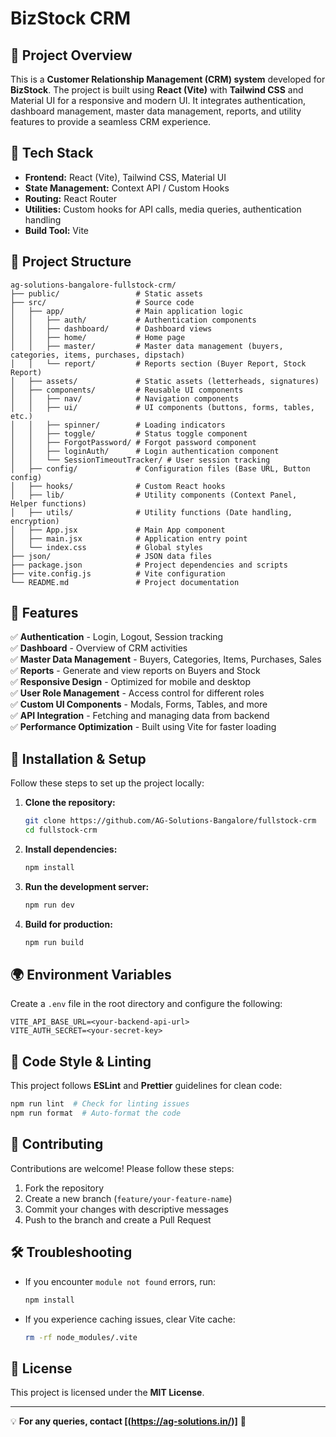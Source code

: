 # BizStock CRM

## 📌 Project Overview

This is a **Customer Relationship Management (CRM) system** developed for **BizStock**. The project is built using **React (Vite)** with **Tailwind CSS** and Material UI for a responsive and modern UI. It integrates authentication, dashboard management, master data management, reports, and utility features to provide a seamless CRM experience.

## 🚀 Tech Stack

- **Frontend:** React (Vite), Tailwind CSS, Material UI
- **State Management:** Context API / Custom Hooks
- **Routing:** React Router
- **Utilities:** Custom hooks for API calls, media queries, authentication handling
- **Build Tool:** Vite

## 📁 Project Structure

```
ag-solutions-bangalore-fullstock-crm/
├── public/                 # Static assets
├── src/                    # Source code
│   ├── app/                # Main application logic
│   │   ├── auth/           # Authentication components
│   │   ├── dashboard/      # Dashboard views
│   │   ├── home/           # Home page
│   │   ├── master/         # Master data management (buyers, categories, items, purchases, dipstach)
│   │   └── report/         # Reports section (Buyer Report, Stock Report)
│   ├── assets/             # Static assets (letterheads, signatures)
│   ├── components/         # Reusable UI components
│   │   ├── nav/            # Navigation components
│   │   ├── ui/             # UI components (buttons, forms, tables, etc.)
│   │   ├── spinner/        # Loading indicators
│   │   ├── toggle/         # Status toggle component
│   │   ├── ForgotPassword/ # Forgot password component
│   │   ├── loginAuth/      # Login authentication component
│   │   └── SessionTimeoutTracker/ # User session tracking
│   ├── config/             # Configuration files (Base URL, Button config)
│   ├── hooks/              # Custom React hooks
│   ├── lib/                # Utility components (Context Panel, Helper functions)
│   ├── utils/              # Utility functions (Date handling, encryption)
│   ├── App.jsx             # Main App component
│   ├── main.jsx            # Application entry point
│   └── index.css           # Global styles
├── json/                   # JSON data files
├── package.json            # Project dependencies and scripts
├── vite.config.js          # Vite configuration
└── README.md               # Project documentation
```

## 🎯 Features

✅ **Authentication** - Login, Logout, Session tracking  
✅ **Dashboard** - Overview of CRM activities  
✅ **Master Data Management** - Buyers, Categories, Items, Purchases, Sales  
✅ **Reports** - Generate and view reports on Buyers and Stock  
✅ **Responsive Design** - Optimized for mobile and desktop  
✅ **User Role Management** - Access control for different roles  
✅ **Custom UI Components** - Modals, Forms, Tables, and more  
✅ **API Integration** - Fetching and managing data from backend  
✅ **Performance Optimization** - Built using Vite for faster loading

## 🔧 Installation & Setup

Follow these steps to set up the project locally:

1. **Clone the repository:**

   ```sh
   git clone https://github.com/AG-Solutions-Bangalore/fullstock-crm
   cd fullstock-crm
   ```

2. **Install dependencies:**

   ```sh
   npm install
   ```

3. **Run the development server:**

   ```sh
   npm run dev
   ```

4. **Build for production:**
   ```sh
   npm run build
   ```

## 🌍 Environment Variables

Create a `.env` file in the root directory and configure the following:

```
VITE_API_BASE_URL=<your-backend-api-url>
VITE_AUTH_SECRET=<your-secret-key>
```

## 📜 Code Style & Linting

This project follows **ESLint** and **Prettier** guidelines for clean code:

```sh
npm run lint  # Check for linting issues
npm run format  # Auto-format the code
```

## 📢 Contributing

Contributions are welcome! Please follow these steps:

1. Fork the repository
2. Create a new branch (`feature/your-feature-name`)
3. Commit your changes with descriptive messages
4. Push to the branch and create a Pull Request

## 🛠️ Troubleshooting

- If you encounter `module not found` errors, run:
  ```sh
  npm install
  ```
- If you experience caching issues, clear Vite cache:
  ```sh
  rm -rf node_modules/.vite
  ```

## 📝 License

This project is licensed under the **MIT License**.

---

💡 **For any queries, contact [(https://ag-solutions.in/)]** 🚀
